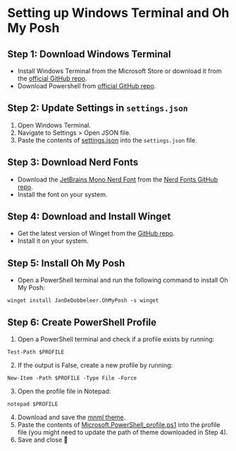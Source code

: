 # Setting up Windows Terminal and Oh My Posh

## Step 1: Download Windows Terminal
- Install Windows Terminal from the Microsoft Store or download it from the [official GitHub repo](https://github.com/microsoft/terminal).
- Download Powershell from [official GitHub repo](https://github.com/PowerShell/PowerShell/releases/).

## Step 2: Update Settings in `settings.json`
1. Open Windows Terminal.
2. Navigate to Settings > Open JSON file.
3. Paste the contents of [settings.json](https://github.com/wazeerc/terminal/blob/main/settings.json) into the `settings.json` file.

## Step 3: Download Nerd Fonts
- Download the [JetBrains Mono Nerd Font](https://github.com/ryanoasis/nerd-fonts/tree/master/patched-fonts/JetBrainsMono) from the [Nerd Fonts GitHub repo](https://github.com/ryanoasis/nerd-fonts).
- Install the font on your system.

## Step 4: Download and Install Winget
- Get the latest version of Winget from the [GitHub repo](https://github.com/microsoft/winget-cli/releases).
- Install it on your system.

## Step 5: Install Oh My Posh
- Open a PowerShell terminal and run the following command to install Oh My Posh:
```
winget install JanDeDobbeleer.OhMyPosh -s winget
```
## Step 6: Create PowerShell Profile
1. Open a PowerShell terminal and check if a profile exists by running:
```
Test-Path $PROFILE
```
2. If the output is False, create a new profile by running:
```
New-Item -Path $PROFILE -Type File -Force
```
3. Open the profile file in Notepad:
```
notepad $PROFILE
```
4. Download and save the [mnml theme](https://github.com/wazeerc/terminal/blob/main/mnml.omp.json).
5. Paste the contents of [Microsoft.PowerShell_profile.ps1](https://github.com/wazeerc/terminal/blob/main/Microsoft.PowerShell_profile.ps1) into the profile file (you might need to update the path of theme downloaded in Step 4).
6. Save and close 👏
